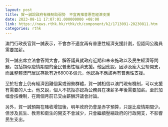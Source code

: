 ```yaml
---
layout: post
title: 賀一誠說政府有機制助弱勢　不宜再推普惠性經濟支援
date: 2023-08-11 17:07:01.000000000 +08:00
link: https://news.rthk.hk/rthk/ch/component/k2/1713091-20230811.htm
categories: rthk
---
```


澳門行政長官賀一誠表示，不會亦不適宜再有普惠性經濟支援計劃，但認同公務員需要加薪。

賀一誠出席立法會答問大會，解答議員就政府近期和未來施政以及民生經濟等問題，包括類似疫情期間的全民普惠性經濟支援。他回應說，因涉及龐大公帑開支，而且整體澳門居民存款有近6800多億元，他認為不應該再有普惠性支援。

至於社會上仍有經濟困難個案或弱勢群體，賀一誠相信以澳門現有機制，可以支援有需要的人士。他又說，個人不抗拒亦認為公務員在凍薪多年後需要加薪。至於加幅會按機制，在兩個月前已交由薪酬評議會討論。

另外，賀一誠預期在賭收增加後，明年政府仍會是赤字預算，只是比疫情期間少。但涉及民生、教育和衛生的開支不會減少，只會繼續壓縮政府的行政開支，不影響民生支出。
